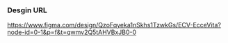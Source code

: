 ### Desgin URL
https://www.figma.com/design/QzoFqyeka1nSkhs1TzwkGs/ECV-EcceVita?node-id=0-1&p=f&t=qwmv2Q5tAHVBxJB0-0
